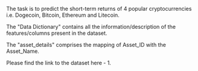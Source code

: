 The task is to predict the short-term returns of 4 popular cryptocurrencies i.e. Dogecoin, Bitcoin, Ethereum and Litecoin.

The "Data Dictionary" contains all the information/description of the features/columns present in the dataset.

The "asset_details" comprises the mapping of Asset_ID with the Asset_Name.

Please find the link to the dataset here -
1. 
